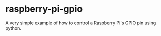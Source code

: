 # raspberry-pi-gpio
A very simple example of how to control a Raspberry Pi's GPIO pin using python.

